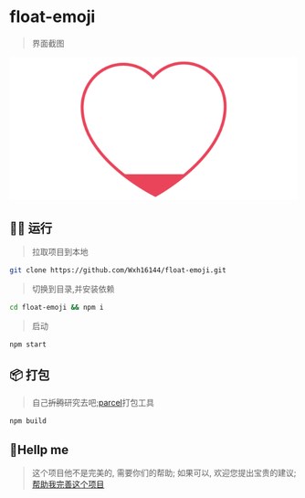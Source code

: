 # float-emoji

> 界面截图

![love](./love.gif)

## 👨‍💻 运行

> 拉取项目到本地

```bash
git clone https://github.com/Wxh16144/float-emoji.git
```

> 切换到目录,并安装依赖

```bash
cd float-emoji && npm i
```

> 启动

```bash
npm start
```

## 📦 打包

> 自己~~折腾~~研究去吧;[parcel](https://parceljs.org)打包工具

```bash
npm build
```

## 🥰Hellp me

> 这个项目他不是完美的, 需要你们的帮助;
> 如果可以, 欢迎您提出宝贵的建议;
> [帮助我完善这个项目](https://github.com/Wxh16144/float-emoji/issues/1)

